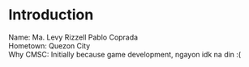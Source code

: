 # Introduction

Name: Ma. Levy Rizzell Pablo Coprada <br />
Hometown: Quezon City <br />
Why CMSC: Initially because game development, ngayon idk na din :( <br />

